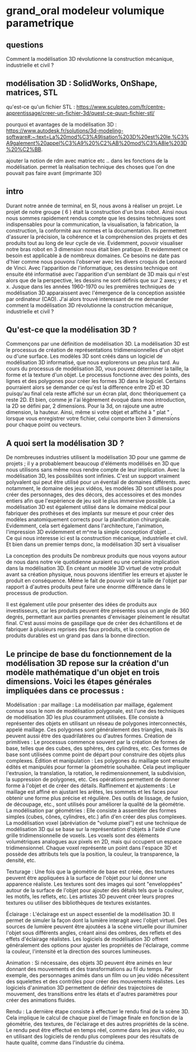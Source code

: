 # grand_oral modeleur volumique parametrique

## questions

Comment la modélisation 3D révolutionne la construction mécanique, industrielle et civil ?


## modélisation 3D : SolidWorks, OnShape, matrices, STL

qu'est-ce qu'un fichier STL : https://www.sculpteo.com/fr/centre-apprentissage/creer-un-fichier-3d/quest-ce-quun-fichier-stl/

pourquoi et avantages de la modélisation 3D : https://www.autodesk.fr/solutions/3d-modeling-software#:~:text=La%20mod%C3%A9lisation%203D%20est%20le,%C3%A9galement%20appel%C3%A9%20%C2%AB%20mod%C3%A8le%203D%20%C2%BB.

ajouter la notion de rdm avec matrice etc .. dans les fonctions de la modélisation.
permet la réalisation technique des choses que l'on dne pouvait pas faire avant (imprimante 3D)

## intro
Durant notre année de terminal, en SI, nous avons à réaliser un projet. Le projet de notre groupe ( 6 ) était la construction d'un bras robot. Ainsi nous nous sommes rapidement rendus compte que les dessins techniques sont indispensables pour la communication, la visualisation, la fabrication, la construction, la conformité aux normes et la documentation. Ils permettent d'assurer la précision, la cohérence et la compréhension des projets et des produits tout au long de leur cycle de vie. Evidemment, pouvoir visualiser notre bras robot en 3 dimension nous était bien pratique. Et evidemment ce besoin est applicable à de nombreux domaines. Ce besoins ne date pas d'hier comme nous pouvons l'observer avec les divers croquis de Leonard de Vinci. Avec l'apparition de l'informatique, ces dessins technique ont ensuite été informatisé avec l'apparition d'un semblant de 3D mais qui n'est alors que de la perspective, les dessins ne sont définis que sur 2 axes; y et x. Jusque dans les années 1960-1970 ou les premières techniques de modélisation 3D apparaissent avec l'émergence de la conception assistée par ordinateur (CAO). J'ai alors trouvé interessant de me demander comment la modélisation 3D révolutionne la construction mécanique, industrielle et civil ?

## Qu'est-ce que la modélisation 3D ?
Commençons par une définition de modélisation 3D. La modélisation 3D est le processus de création de représentations tridimensionnelles d'un objet ou d'une surface. Les modèles 3D sont créés dans un logiciel de modélisation 3D informatisé, que nous explorerons un peu plus tard. 
Au cours du processus de modélisation 3D, vous pouvez déterminer la taille, la forme et la texture d'un objet. Le processus fonctionne avec des points, des lignes et des polygones pour créer les formes 3D dans le logiciel. Certains pourraient alors se demander ce qu'est la difference entre 2D et 3D puisqu'au final cela reste affiché sur un écran plat, donc théoriquement ça reste 2D. Et bien, comme je l'ai légèrement évoqué dans mon introduction, la 2D se défini par, 2 dimensions. Pour la 3d, on rajoute une autre dimension, la hauteur. Ainsi, même si votre objet et affiché à " plat " , lorsque vous enregistrer votre fichier, celui comporte bien 3 dimensions pour chaque point ou vecteurs.

## A quoi sert la modélisation 3D ? 
De nombreuses industries utilisent la modélisation 3D pour une gamme de projets ; il y a probablement beaucoup d'éléments modélisés en 3D que nous utilisons sans même nous rendre compte de leur implication. Avec la modélisation 3D, les possibilités sont infinies. C'est un support vraiment polyvalent qui peut être utilisé pour un éventail de domaines différents. avec notamment, le domaine des jeux vidéos, les modèles 3D sont utilisés pour créer des personnages, des  des décors, des accessoires et des mondes entiers afin que l'expèrience de jeu soit le plus immersive possible. La modélisation 3D est également utilisé dans le domaine médical pour fabriquer des prothèses et des implants sur mesure et pour créer des modèles anatomiquement corrects pour la planification chirurgicale. Evidemment, cela sert également dans l'architecture, l'animation, l'impression 3D evidemment et m^me la simple conception d'objet ... <br>
Ce qui nous interesse ici est la construction mécanique, industrielle et civil. Et bien dans un premier temps donc, la modélisation 3D sert à visualiser



La conception des produits
De nombreux produits que nous voyons autour de nous dans notre vie quotidienne auraient eu une certaine implication dans la modélisation 3D. En créant un modèle 3D virtuel de votre produit avant sa création physique, nous pouvons identifier les erreurs et ajuster le produit en conséquence. Même le fait de pouvoir voir la taille de l'objet par rapport à d'autres produits peut faire une énorme différence dans le processus de production.

Il est également utile pour présenter des idées de produits aux investisseurs, car les produits peuvent être présentés sous un angle de 360 ​​degrés, permettant aux parties prenantes d'envisager pleinement le résultat final. C'est aussi moins de gaspillage que de créer des échantillons et de fabriquer à plusieurs reprises des faux produits, et la conception de produits durables est un grand pas dans la bonne direction.

## Le principe de base du fonctionnement de la modélisation 3D repose sur la création d'un modèle mathématique d'un objet en trois dimensions. Voici les étapes générales impliquées dans ce processus :

Modélisation : 
par maillage : La modélisation par maillage, également connue sous le nom de modélisation polygonale, est l'une des techniques de modélisation 3D les plus couramment utilisées. Elle consiste à représenter des objets en utilisant un réseau de polygones interconnectés, appelé maillage. Ces polygones sont généralement des triangles, mais ils peuvent aussi être des quadrilatères ou d'autres formes. 
Création de primitives : Le processus commence souvent par la création de formes de base, telles que des cubes, des sphères, des cylindres, etc. Ces formes de base sont utilisées comme point de départ pour construire des objets plus complexes.
Édition et manipulation : Les polygones du maillage sont ensuite édités et manipulés pour former la géométrie souhaitée. Cela peut impliquer l'extrusion, la translation, la rotation, le redimensionnement, la subdivision, la suppression de polygones, etc. Ces opérations permettent de donner forme à l'objet et de créer des détails.
Raffinement et ajustements : Le maillage est affiné en ajustant les arêtes, les sommets et les faces pour obtenir une forme plus précise et régulière. Des outils de lissage, de fusion, de découpage, etc., sont utilisés pour améliorer la qualité de la géométrie.
La modélisation par géométries : Elle consiste à assembler des formes simples (cubes, cônes, cylindres, etc.) afin d'en créer des plus complexes.
La modélisation voxel (abréviation de "volume pixel") est une technique de modélisation 3D qui se base sur la représentation d'objets à l'aide d'une grille tridimensionnelle de voxels. Les voxels sont des éléments volumétriques analogues aux pixels en 2D, mais qui occupent un espace tridimensionnel. Chaque voxel représente un point dans l'espace 3D et possède des attributs tels que la position, la couleur, la transparence, la densité, etc.


Texturage : Une fois que la géométrie de base est créée, des textures peuvent être appliquées à la surface de l'objet pour lui donner une apparence réaliste. Les textures sont des images qui sont "enveloppées" autour de la surface de l'objet pour ajouter des détails tels que la couleur, les motifs, les reflets, etc. Les artistes 3D peuvent créer leurs propres textures ou utiliser des bibliothèques de textures existantes.

Éclairage : L'éclairage est un aspect essentiel de la modélisation 3D. Il permet de simuler la façon dont la lumière interagit avec l'objet virtuel. Des sources de lumière peuvent être ajoutées à la scène virtuelle pour illuminer l'objet sous différents angles, créant ainsi des ombres, des reflets et des effets d'éclairage réalistes. Les logiciels de modélisation 3D offrent généralement des options pour ajuster les propriétés de l'éclairage, comme la couleur, l'intensité et la direction des sources lumineuses.

Animation : Si nécessaire, des objets 3D peuvent être animés en leur donnant des mouvements et des transformations au fil du temps. Par exemple, des personnages animés dans un film ou un jeu vidéo nécessitent des squelettes et des contrôles pour créer des mouvements réalistes. Les logiciels d'animation 3D permettent de définir des trajectoires de mouvement, des transitions entre les états et d'autres paramètres pour créer des animations fluides.

Rendu : La dernière étape consiste à effectuer le rendu final de la scène 3D. Cela implique le calcul de chaque pixel de l'image finale en fonction de la géométrie, des textures, de l'éclairage et des autres propriétés de la scène. Le rendu peut être effectué en temps réel, comme dans les jeux vidéo, ou en utilisant des logiciels de rendu plus complexes pour des résultats de haute qualité, comme dans l'industrie du cinéma.
